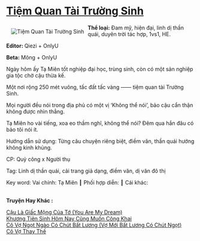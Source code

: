 <a href="https://utruyen.com/tiem-quan-tai-truong-sinh/21928/" title="Tiệm Quan Tài Trường Sinh"><h1>Tiệm Quan Tài Trường Sinh</h1></a><div style="display:table"><img align="right" style="float: left; padding: 10px;" src="https://utruyen.com/images/story/200x260/tiem-quan-tai-truong-sinh.jpg" alt="Tiệm Quan Tài Trường Sinh"><b>Thể loại:</b> Đam mỹ, hiện đại, linh dị thần quái, duyên trời tác hợp, 1vs1, HE.<p></p><b>Editor: </b>Qiezi + OnlyU<p></p><b>Beta:</b> Mông + OnlyU<p></p>Ngày hôm ấy Tạ Miên tốt nghiệp đại học, trùng sinh, còn có một sản nghiệp gia tộc chờ cậu thừa kế.<p></p>Một nơi rộng 250 mét vuông, tấc đất tấc vàng —— tiệm quan tài Trường Sinh.<p></p>Mọi người đều nói trong địa phủ có một vị ‘Không thể nói’, bảo cậu cẩn thận không được nhìn thẳng.<p></p>Tạ Miên ho vài tiếng, xoa eo thầm nghĩ, không thể nói? Đêm qua hắn đâu có bảo tôi nói ít.<p></p>Hướng dẫn sử dụng: Từng câu chuyện riêng biệt, điềm văn, thần quái hướng không kinh khủng.<p></p>CP: Quỷ công x Người thụ<p></p>Tag: Linh dị thần quái, cải trang giả dạng, điềm văn, dị văn đô thị<p></p>Key word: Vai chính: Tạ Miên ┃ Phối hợp diễn: ┃ Cái khác:</div><p><br><b>Truyện Hay Khác :</b></p><a href="https://utruyen.com/cau-la-giac-mong-cua-to-you-are-my-dream/21927/" alt="Cậu Là Giấc Mộng Của Tớ (You Are My Dream)">Cậu Là Giấc Mộng Của Tớ (You Are My Dream)</a><br/><a href="https://github.com/quanluxury/ngontinhhot/tree/master/truyenhay/20871/" alt="Khương Tiên Sinh Hôm Nay Cũng Muốn Công Khai">Khương Tiên Sinh Hôm Nay Cũng Muốn Công Khai</a><br/><a href="https://github.com/quanluxury/ngontinhhot/tree/master/truyenhay/17473/" alt="Cô Vợ Ngọt Ngào Có Chút Bất Lương (Vợ Mới Bất Lương Có Chút Ngọt)">Cô Vợ Ngọt Ngào Có Chút Bất Lương (Vợ Mới Bất Lương Có Chút Ngọt)</a><br/><a href="https://github.com/quanluxury/truyenhot/tree/master/truyenhay/19243/" alt="Cô Vợ Thay Thế">Cô Vợ Thay Thế</a><br/>